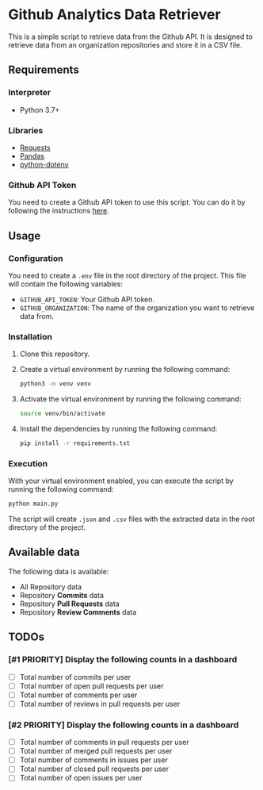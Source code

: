 # Github Analytics Data Retriever

This is a simple script to retrieve data from the Github API.
It is designed to retrieve data from an organization repositories and store it in a CSV file.

## Requirements

### Interpreter

* Python 3.7+

### Libraries

* [Requests](https://pypi.org/project/requests/)
* [Pandas](https://pypi.org/project/pandas/)
* [python-dotenv](https://pypi.org/project/python-dotenv/)

### Github API Token

You need to create a Github API token to use this script. You can do it by following the instructions [here](https://docs.github.com/en/github/authenticating-to-github/creating-a-personal-access-token).

## Usage

### Configuration

You need to create a `.env` file in the root directory of the project. This file will contain the following variables:

* `GITHUB_API_TOKEN`: Your Github API token.
* `GITHUB_ORGANIZATION`: The name of the organization you want to retrieve data from.

### Installation

1. Clone this repository.
2. Create a virtual environment by running the following command:

    ```bash
    python3 -m venv venv
    ```

3. Activate the virtual environment by running the following command:

    ```bash
    source venv/bin/activate
    ```

4. Install the dependencies by running the following command:

    ```bash
    pip install -r requirements.txt
    ```

### Execution

With your virtual environment enabled, you can execute the script by running the following command:

```bash
python main.py
```

The script will create `.json` and `.csv` files with the extracted data in the root directory of the project.

## Available data

The following data is available:

* All Repository data
* Repository **Commits** data
* Repository **Pull Requests** data
* Repository **Review Comments** data

## TODOs

### [#1 PRIORITY] Display the following counts in a dashboard

* [ ] Total number of commits per user
* [ ] Total number of open pull requests per user
* [ ] Total number of comments per user
* [ ] Total number of reviews in pull requests per user

### [#2 PRIORITY] Display the following counts in a dashboard

* [ ] Total number of comments in pull requests per user
* [ ] Total number of merged pull requests per user
* [ ] Total number of comments in issues per user
* [ ] Total number of closed pull requests per user
* [ ] Total number of open issues per user
